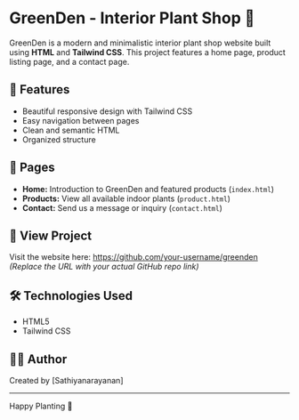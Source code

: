 # GreenDen - Interior Plant Shop 🌿

GreenDen is a modern and minimalistic interior plant shop website built using **HTML** and **Tailwind CSS**. This project features a home page, product listing page, and a contact page.

## 🌱 Features

- Beautiful responsive design with Tailwind CSS
- Easy navigation between pages
- Clean and semantic HTML
- Organized structure

## 🔗 Pages

- **Home:** Introduction to GreenDen and featured products (`index.html`)
- **Products:** View all available indoor plants (`product.html`)
- **Contact:** Send us a message or inquiry (`contact.html`)

## 🚀 View Project

Visit the website here: https://github.com/your-username/greenden  
*(Replace the URL with your actual GitHub repo link)*

## 🛠️ Technologies Used

- HTML5  
- Tailwind CSS

## 👨‍💻 Author

Created by [Sathiyanarayanan]

---

Happy Planting 🌿
